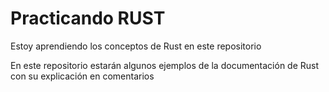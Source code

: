 # Practicando RUST
Estoy aprendiendo los conceptos de Rust en este repositorio 

En este repositorio estarán algunos ejemplos de la documentación de Rust con su explicación en comentarios